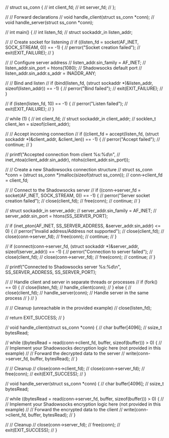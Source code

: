 // struct ss_conn {
//     int client_fd;
//     int server_fd;
// };

// // Forward declarations
// void handle_client(struct ss_conn *conn);
// void handle_server(struct ss_conn *conn);

// int main() {
//     int listen_fd;
//     struct sockaddr_in listen_addr;

//     // Create socket for listening
//     if ((listen_fd = socket(AF_INET, SOCK_STREAM, 0)) == -1) {
//         perror("Socket creation failed");
//         exit(EXIT_FAILURE);
//     }

//     // Configure server address
//     listen_addr.sin_family = AF_INET;
//     listen_addr.sin_port = htons(1080); // Shadowsocks default port
//     listen_addr.sin_addr.s_addr = INADDR_ANY;

//     // Bind and listen
//     if (bind(listen_fd, (struct sockaddr *)&listen_addr, sizeof(listen_addr)) == -1) {
//         perror("Bind failed");
//         exit(EXIT_FAILURE);
//     }

//     if (listen(listen_fd, 10) == -1) {
//         perror("Listen failed");
//         exit(EXIT_FAILURE);
//     }

//     while (1) {
//         int client_fd;
//         struct sockaddr_in client_addr;
//         socklen_t client_len = sizeof(client_addr);

//         // Accept incoming connection
//         if ((client_fd = accept(listen_fd, (struct sockaddr *)&client_addr, &client_len)) == -1) {
//             perror("Accept failed");
//             continue;
//         }

//         printf("Accepted connection from client %s:%d\n", 
//                inet_ntoa(client_addr.sin_addr), ntohs(client_addr.sin_port));

//         // Create a new Shadowsocks connection structure
//         struct ss_conn *conn = (struct ss_conn *)malloc(sizeof(struct ss_conn));
//         conn->client_fd = client_fd;

//         // Connect to the Shadowsocks server
//         if ((conn->server_fd = socket(AF_INET, SOCK_STREAM, 0)) == -1) {
//             perror("Server socket creation failed");
//             close(client_fd);
//             free(conn);
//             continue;
//         }

//         struct sockaddr_in server_addr;
//         server_addr.sin_family = AF_INET;
//         server_addr.sin_port = htons(SS_SERVER_PORT);

//         if (inet_pton(AF_INET, SS_SERVER_ADDRESS, &server_addr.sin_addr) <= 0) {
//             perror("Invalid address/Address not supported");
//             close(client_fd);
//             close(conn->server_fd);
//             free(conn);
//             continue;
//         }

//         if (connect(conn->server_fd, (struct sockaddr *)&server_addr, sizeof(server_addr)) == -1) {
//             perror("Connection to server failed");
//             close(client_fd);
//             close(conn->server_fd);
//             free(conn);
//             continue;
//         }

//         printf("Connected to Shadowsocks server %s:%d\n", SS_SERVER_ADDRESS, SS_SERVER_PORT);

//         // Handle client and server in separate threads or processes
//         if (fork() == 0) {
//             close(listen_fd);
//             handle_client(conn);
//         } else {
//             close(client_fd);
//             handle_server(conn); // Handle server in the same process
//         }
//     }

//     // Cleanup (unreachable in the provided example)
//     close(listen_fd);

//     return EXIT_SUCCESS;
// }

// void handle_client(struct ss_conn *conn) {
//     char buffer[4096];
//     ssize_t bytesRead;

//     while ((bytesRead = read(conn->client_fd, buffer, sizeof(buffer))) > 0) {
//         // Implement your Shadowsocks decryption logic here (not provided in this example)
//         // Forward the decrypted data to the server
//         write(conn->server_fd, buffer, bytesRead);
//     }

//     // Cleanup
//     close(conn->client_fd);
//     close(conn->server_fd);
//     free(conn);
//     exit(EXIT_SUCCESS);
// }

// void handle_server(struct ss_conn *conn) {
//     char buffer[4096];
//     ssize_t bytesRead;

//     while ((bytesRead = read(conn->server_fd, buffer, sizeof(buffer))) > 0) {
//         // Implement your Shadowsocks encryption logic here (not provided in this example)
//         // Forward the encrypted data to the client
//         write(conn->client_fd, buffer, bytesRead);
//     }

//     // Cleanup
//     close(conn->server_fd);
//     free(conn);
//     exit(EXIT_SUCCESS);
// }
